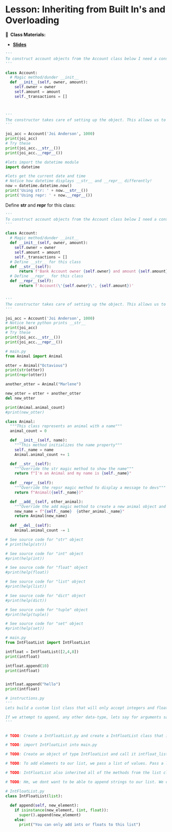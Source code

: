 <!-- .slide: data-background="./Images/header.svg" data-background-repeat="none" data-background-size="40% 40%" data-background-position="center 10%" class="header" -->
# Lesson: Inheriting from Built In's and Overloading

<!-- Put a link to the slides so that students can find them -->

**📝 &nbsp;Class Materials:** 
  <!-- Put a link to the slides -->
* [**Slides**](https://docs.google.com/presentation/d/1rPcYDndeV2l5WiG9xPyF_KGwFzw_4CX07lyqJrcwqZA/edit?usp=sharing)

<!-- * **Repls:**
  * Coding Exercise 1: [https://repl.it/@MakeSchool/Init](https://repl.it/@MakeSchool/Init) -->

```python 
'''
To construct account objects from the Account class below I need a constructor which in Python is the __init__ magic method/dunder:
'''

class Account:
  # Magic method/dunder __init__
  def __init__(self, owner, amount): 
    self.owner = owner
    self.amount = amount
    self._transactions = []

    

'''
The constructor takes care of setting up the object. This allows us to create new accounts like this:
'''

joi_acc = Account('Joi Anderson', 1000)
print(joi_acc)
# Try these 
print(joi_acc.__str__())
print(joi_acc.__repr__())

#lets import the datetime module
import datetime

#lets get the current date and time
# Notice how datetime displays __str__ and __repr__ differently!
now = datetime.datetime.now()
print('Using str: ' + now.__str__())
print('Using repr: ' + now.__repr__())
```


Define __str__ and __repr__ for this class: 

```python
'''
To construct account objects from the Account class below I need a constructor which in Python is the __init__ magic method/dunder:
'''

class Account:
  # Magic method/dunder __init__
  def __init__(self, owner, amount): 
    self.owner = owner
    self.amount = amount
    self._transactions = []
  # Define __str__ for this class
  def __str__(self):
      return f'Bank Account owner {self.owner} and amount {self.amount}'
  # Define __repr__ for this class
  def __repr__(self):
      return f'Account(\'{self.owner}\', {self.amount})'


'''
The constructor takes care of setting up the object. This allows us to create new accounts like this:
'''

joi_acc = Account('Joi Anderson', 1000)
# Notice here python prints __str__
print(joi_acc)
# Try these 
print(joi_acc.__str__())
print(joi_acc.__repr__())
```




```python
# main.py
from Animal import Animal

otter = Animal("Octavious")
print(str(otter))
print(repr(otter))

another_otter = Animal("Marlene")

new_otter = otter + another_otter
del new_otter

print(Animal.animal_count)
#print(new_otter)
```

```python
class Animal:
  """This class represents an animal with a name"""
  animal_count = 0

  def __init__(self, name):
    """This method initializes the name property"""
    self._name = name
    Animal.animal_count += 1

  def __str__(self):
    """Override the str magic method to show the name"""
    return f"I'm an Animal and my name is {self._name}"
 
  def __repr__(self):
    """Override the repsr magic method to display a message to devs"""
    return f"Animal({self._name})"

  def __add__(self, other_animal):
    """Override the add magic method to create a new animal object and give it a merged name"""
    new_name = f"{self._name}  {other_animal._name}"
    return Animal(new_name)
    
  def __del__(self):
    Animal.animal_count -= 1
```

<!--   * Coding Exercise 3: [https://repl.it/@MakeSchool/BuiltInsDocs](https://repl.it/@MakeSchool/BuiltInsDocs) -->

```python
# See source code for "str" object
# print(help(str))

# See source code for "int" object
#print(help(int))

# See source code for "float" object
#print(help(float))

# See source code for "list" object
#print(help(list))

# See source code for "dict" object
#print(help(dict))

# See source code for "tuple" object
#print(help(tuple))

# See source code for "set" object
#print(help(set))

```
 <!--  * Coding Exercise 4: [https://repl.it/@MakeSchool/stringonlylist](https://repl.it/@MakeSchool/stringonlylist) -->

```python
# main.py
from IntFloatList import IntFloatList

intfloat = IntFloatList([2,4,8])
print(intfloat)

intfloat.append(10)
print(intfloat)


intfloat.append("hello")
print(intfloat)

```

```python
# instructions.py
'''
Lets build a custom list class that will only accept integers and floats.

If we attempt to append, any other data-type, lets say for arguments sake a string, we will print an error message, to inform the user that this particular list can only accept integers and floats.
'''


# TODO: Create a IntFloatList.py and create a IntFloatList class that inherits from list

# TODO: import IntFloatList into main.py

# TODO: Create an object of type IntFloatList and call it intfloat_list.  What happens when it is printed?

# TODO: To add elements to our list, we pass a list of values. Pass a list of values.

# TODO: IntFloatList also inherited all of the methods from the list class. Lets try to test this using .append() to add a new element to our list of type string.

# TODO: Hm, we dont want to be able to append strings to our list. We only want to be able to append int and str. So lets override the append method 

```

```python
# IntFloatList.py
class IntFloatList(list):
  
  def append(self, new_element):
    if isinstance(new_element, (int, float)):
      super().append(new_element)
    else:
      print("You can only add ints or floats to this list")


```

<!-- > -->
